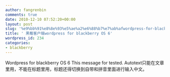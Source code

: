 ```yaml
---
author: fangrenbin
comments: true
date: 2010-12-10 07:52:20+00:00
layout: post
slug: '%e9%bb%91%e8%8e%93%e5%ae%a2%e6%88%b7%e7%ab%afwordpress-for-blackberry-os-6'
title: ' 黑莓客户端wordpress for blackberry OS 6'
wordpress_id: 234
categories:
- blackberry
---
```


Wordpress for blackberry OS 6
This message for tested. 
Autotext只能在文章里用，不能在标题里用，标题还得切换到自带和拼音里面进行输入中文。 
